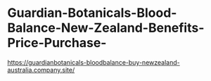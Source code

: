 # Guardian-Botanicals-Blood-Balance-New-Zealand-Benefits-Price-Purchase-
https://guardianbotanicals-bloodbalance-buy-newzealand-australia.company.site/
